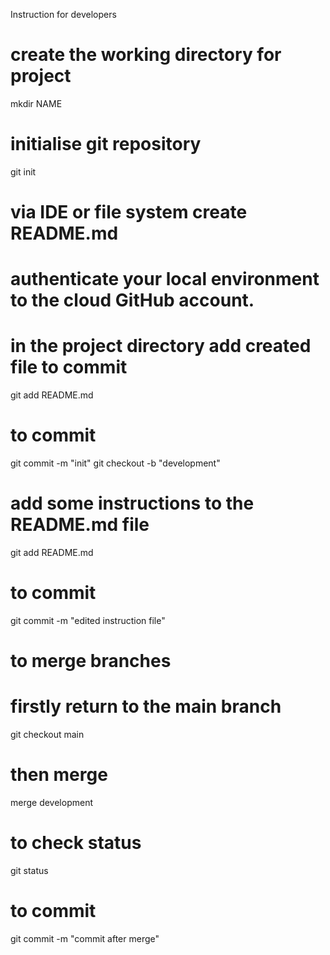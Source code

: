 Instruction for developers
# create the working directory for project
mkdir NAME
# initialise git repository
git init
# via IDE or file system create README.md
# authenticate your local environment to the cloud GitHub account.
# in the project directory add created file to commit
git add README.md
# to commit
git commit -m "init"
git checkout -b "development"
# add some instructions to the README.md file
git add README.md
# to commit
git commit -m "edited instruction file"
# to merge branches
# firstly return to the main branch
git checkout main
# then merge
merge development
# to check status
git status
# to commit
git commit -m "commit after merge"